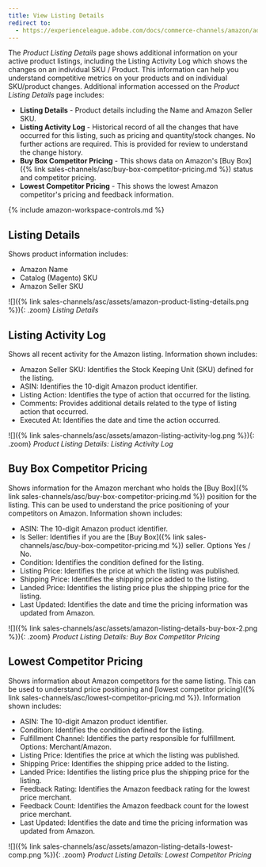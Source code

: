```yaml
---
title: View Listing Details
redirect to:
  - https://experienceleague.adobe.com/docs/commerce-channels/amazon/admin-listings/actions/product-listing-details.html
---
```



The _Product Listing Details_ page shows additional information on your active product listings, including the Listing Activity Log which shows the changes on an individual SKU / Product. This information can help you understand competitive metrics on your products and on individual SKU/product changes. Additional information accessed on the _Product Listing Details_ page includes:

- **Listing Details** - Product details including the Name and Amazon Seller SKU.
- **Listing Activity Log** - Historical record of all the changes that have occurred for this listing, such as pricing and quantity/stock changes. No further actions are required. This is provided for review to understand the change history.
- **Buy Box Competitor Pricing** - This shows data on Amazon's [Buy Box]({% link sales-channels/asc/buy-box-competitor-pricing.md %}) status and competitor pricing.
- **Lowest Competitor Pricing** - This shows the lowest Amazon competitor's pricing and feedback information.

{% include amazon-workspace-controls.md %}

## Listing Details

Shows product information includes:

- Amazon Name
- Catalog (Magento) SKU
- Amazon Seller SKU

![]({% link sales-channels/asc/assets/amazon-product-listing-details.png %}){: .zoom}
_Listing Details_

## Listing Activity Log

Shows all recent activity for the Amazon listing. Information shown includes:

- Amazon Seller SKU: Identifies the Stock Keeping Unit (SKU) defined for the listing.
- ASIN: Identifies the 10-digit Amazon product identifier.
- Listing Action: Identifies the type of action that occurred for the listing.
- Comments: Provides additional details related to the type of listing action that occurred.
- Executed At: Identifies the date and time the action occurred.

![]({% link sales-channels/asc/assets/amazon-listing-activity-log.png %}){: .zoom}
_Product Listing Details: Listing Activity Log_

## Buy Box Competitor Pricing

Shows information for the Amazon merchant who holds the [Buy Box]({% link sales-channels/asc/buy-box-competitor-pricing.md %}) position for the listing. This can be used to understand the price positioning of your competitors on Amazon. Information shown includes:

- ASIN: The 10-digit Amazon product identifier.
- Is Seller: Identifies if you are the [Buy Box]({% link sales-channels/asc/buy-box-competitor-pricing.md %}) seller. Options Yes / No.
- Condition: Identifies the condition defined for the listing.
- Listing Price: Identifies the price at which the listing was published.
- Shipping Price: Identifies the shipping price added to the listing.
- Landed Price: Identifies the listing price plus the shipping price for the listing.
- Last Updated: Identifies the date and time the pricing information was updated from Amazon.

![]({% link sales-channels/asc/assets/amazon-listing-details-buy-box-2.png %}){: .zoom}
_Product Listing Details: Buy Box Competitor Pricing_

## Lowest Competitor Pricing

Shows information about Amazon competitors for the same listing. This can be used to understand price positioning and [lowest competitor pricing]({% link sales-channels/asc/lowest-competitor-pricing.md %}). Information shown includes:

- ASIN: The 10-digit Amazon product identifier.
- Condition: Identifies the condition defined for the listing.
- Fulfillment Channel: Identifies the party responsible for fulfillment. Options: Merchant/Amazon.
- Listing Price: Identifies the price at which the listing was published.
- Shipping Price: Identifies the shipping price added to the listing.
- Landed Price: Identifies the listing price plus the shipping price for the listing.
- Feedback Rating: Identifies the Amazon feedback rating for the lowest price merchant.
- Feedback Count: Identifies the Amazon feedback count for the lowest price merchant.
- Last Updated: Identifies the date and time the pricing information was updated from Amazon.

![]({% link sales-channels/asc/assets/amazon-listing-details-lowest-comp.png %}){: .zoom}
_Product Listing Details: Lowest Competitor Pricing_
